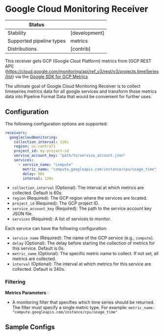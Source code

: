 # Google Cloud Monitoring Receiver

| Status                   |               |
| ------------------------ | ------------- |
| Stability                | [development] |
| Supported pipeline types | metrics       |
| Distributions            | [contrib]     |

This receiver gets GCP (Google Clout Platform) metrics from [GCP REST API] (https://cloud.google.com/monitoring/api/ref_v3/rest/v3/projects.timeSeries/list) via the [Google SDK for GCP Metrics](https://cloud.google.com/monitoring/docs/monitoring-overview)

The ultimate goal of Google Cloud Monitoring Receiver is to collect timeseries metrics data for all google services and transform those metrics data into Pipeline Format Data that would be convenient for further uses.

## Configuration

The following configuration options are supported:

```yaml
receivers:
  googlecloudmonitoring:
    collection_interval: 120s
    region: us-central1
    project_id: my-project-id
    service_account_key: "path/to/service_account.json"
    services:
      - service_name: "compute"
        metric_name: "compute.googleapis.com/instance/cpu/usage_time"
        delay: 60s
        interval: 120s
```

- `collection_interval` (Optional): The interval at which metrics are collected. Default is 60s.
- `region` (Required): The GCP region where the services are located.
- `project_id` (Required): The GCP project ID.
- `service_account_key` (Required): The path to the service account key JSON file.
- `services` (Required): A list of services to monitor.

Each service can have the following configuration:

- `service_name` (Required): The name of the GCP service (e.g., `compute`).
- `delay` (Optional): The delay before starting the collection of metrics for this service. Default is 0s.
- `metric_name` (Optional): The specific metric name to collect. If not set, all metrics are collected.
- `interval` (Optional): The interval at which metrics for this service are collected. Default is 240s.

### Filtering

**Metrics Parameters** :

- A monitoring filter that specifies which time series should be returned. The filter must specify a single metric type. For example: `metric_name: "compute.googleapis.com/instance/cpu/usage_time"`

## Sample Configs

[alpha]: https://github.com/open-telemetry/opentelemetry-collector?tab=readme-ov-file#development
[Issue]: https://github.com/open-telemetry/opentelemetry-collector-contrib/issues/2286
